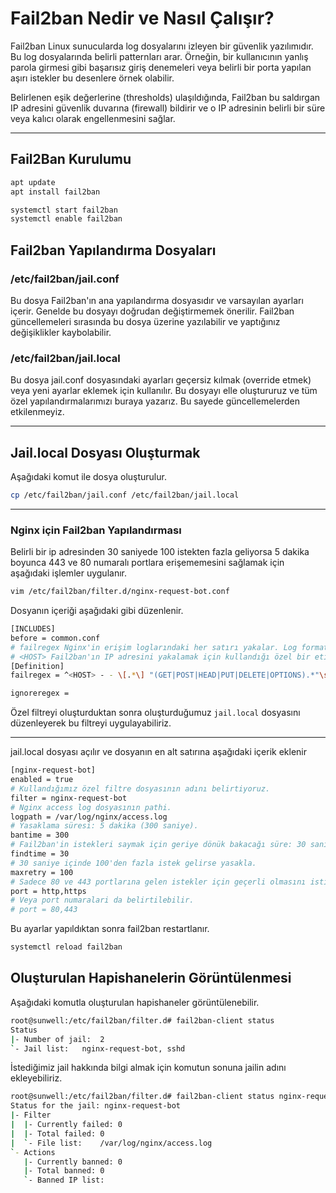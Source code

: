 # Fail2ban Nedir ve Nasıl Çalışır?

Fail2ban Linux sunucularda log dosyalarını izleyen bir güvenlik yazılımıdır. Bu log dosyalarında belirli patternları arar. Örneğin, bir kullanıcının yanlış parola girmesi gibi başarısız giriş denemeleri veya belirli bir porta yapılan aşırı istekler bu desenlere örnek olabilir.

Belirlenen eşik değerlerine (thresholds) ulaşıldığında, Fail2ban bu saldırgan IP adresini güvenlik duvarına (firewall) bildirir ve o IP adresinin belirli bir süre veya kalıcı olarak engellenmesini sağlar.

---

## Fail2Ban Kurulumu


```bash
apt update
apt install fail2ban
```

```bash
systemctl start fail2ban
systemctl enable fail2ban
```

## Fail2ban Yapılandırma Dosyaları

### /etc/fail2ban/jail.conf

Bu dosya Fail2ban'ın ana yapılandırma dosyasıdır ve varsayılan ayarları içerir. Genelde bu dosyayı doğrudan değiştirmemek önerilir. Fail2ban güncellemeleri sırasında bu dosya üzerine yazılabilir ve yaptığınız değişiklikler kaybolabilir.

### /etc/fail2ban/jail.local

Bu dosya jail.conf dosyasındaki ayarları geçersiz kılmak (override etmek) veya yeni ayarlar eklemek için kullanılır. Bu dosyayı elle oluştururuz ve tüm özel yapılandırmalarımızı buraya yazarız. Bu sayede güncellemelerden etkilenmeyiz.

---
## Jail.local Dosyası Oluşturmak

Aşağıdaki komut ile dosya oluşturulur.

```bash
cp /etc/fail2ban/jail.conf /etc/fail2ban/jail.local
```

---

### Nginx için Fail2ban Yapılandırması

Belirli bir ip adresinden 30 saniyede 100 istekten fazla geliyorsa 5 dakika boyunca 443 ve 80 numaralı portlara erişememesini sağlamak için aşağıdaki işlemler uygulanır.

```bash
vim /etc/fail2ban/filter.d/nginx-request-bot.conf
```

Dosyanın içeriği aşağıdaki gibi düzenlenir.
```bash
[INCLUDES]
before = common.conf
# failregex Nginx'in erişim loglarındaki her satırı yakalar. Log formatina gore regexpin degistirilmesi gerekmektedir.
# <HOST> Fail2ban'ın IP adresini yakalamak için kullandığı özel bir etikettir.
[Definition]
failregex = ^<HOST> - - \[.*\] "(GET|POST|HEAD|PUT|DELETE|OPTIONS).*"\s+\d+\s+\d+\s+"(?:[^"]*)"\s+"(?:[^"]*)"$

ignoreregex =

```

Özel filtreyi oluşturduktan sonra oluşturduğumuz `jail.local` dosyasını düzenleyerek bu filtreyi uygulayabiliriz.

---

jail.local dosyası açılır ve dosyanın en alt satırına aşağıdaki içerik eklenir

```bash 
[nginx-request-bot]
enabled = true
# Kullandığımız özel filtre dosyasının adını belirtiyoruz.
filter = nginx-request-bot
# Nginx access log dosyasının pathi.
logpath = /var/log/nginx/access.log
# Yasaklama süresi: 5 dakika (300 saniye).
bantime = 300
# Fail2ban'in istekleri saymak için geriye dönük bakacağı süre: 30 saniye.
findtime = 30
# 30 saniye içinde 100'den fazla istek gelirse yasakla.
maxretry = 100
# Sadece 80 ve 443 portlarına gelen istekler için geçerli olmasını istiyorsanız:
port = http,https
# Veya port numaralari da belirtilebilir.
# port = 80,443
```

Bu ayarlar yapıldıktan sonra fail2ban restartlanır.

```bash
systemctl reload fail2ban
```

## Oluşturulan Hapishanelerin Görüntülenmesi

Aşağıdaki komutla oluşturulan hapishaneler görüntülenebilir.

```bash
root@sunwell:/etc/fail2ban/filter.d# fail2ban-client status                  
Status
|- Number of jail:	2
`- Jail list:	nginx-request-bot, sshd
```

İstediğimiz jail hakkında bilgi almak için komutun sonuna jailin adını ekleyebiliriz.

```bash
root@sunwell:/etc/fail2ban/filter.d# fail2ban-client status nginx-request-bot
Status for the jail: nginx-request-bot
|- Filter
|  |- Currently failed:	0
|  |- Total failed:	0
|  `- File list:	/var/log/nginx/access.log
`- Actions
   |- Currently banned:	0
   |- Total banned:	0
   `- Banned IP list:	
```

